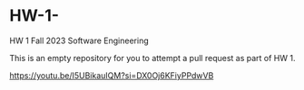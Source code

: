 # HW-1-

HW 1 Fall 2023 Software Engineering 

This is an empty repository for you to attempt a pull request as part of HW 1.


https://youtu.be/I5UBikauIQM?si=DX0Oj6KFiyPPdwVB
